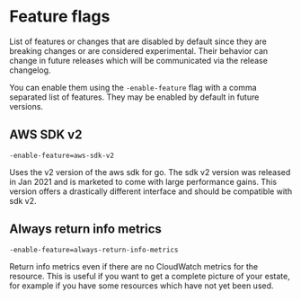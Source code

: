 # Feature flags

List of features or changes that are disabled by default since they are breaking changes or are considered experimental. Their behavior can change in future releases which will be communicated via the release changelog.

You can enable them using the `-enable-feature` flag with a comma separated list of features. They may be enabled by default in future versions.

## AWS SDK v2

`-enable-feature=aws-sdk-v2`

Uses the v2 version of the aws sdk for go. The sdk v2 version was released in Jan 2021 and is marketed to come with large performance gains. This version offers a drastically different interface and should be compatible with sdk v2.

## Always return info metrics

`-enable-feature=always-return-info-metrics`

Return info metrics even if there are no CloudWatch metrics for the resource. This is useful if you want to get a complete picture of your estate, for example if you have some resources which have not yet been used.
